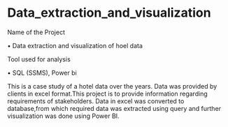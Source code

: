 # Data_extraction_and_visualization

Name of the Project

• Data extraction and visualization of hoel data

Tool used for analysis

• SQL (SSMS), Power bi

This is a case study of a hotel data over the years. Data was provided by clients in excel format.This project is to provide information regarding requirements of stakeholders. Data in excel was converted to database,from which required data was extracted using query and further visualization was done using Power BI.
